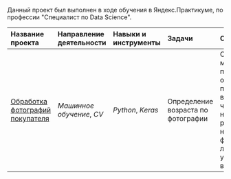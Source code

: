 Данный проект был выполнен в ходе обучения в Яндекс.Практикуме, по профессии "Специалист по Data Science".

| Название проекта | Направление деятельности | Навыки и инструменты | Задачи | Описание |
| :---------------------- | :---------------------- | :---------------------- | :---------------------- | :---------------------- |
| [Обработка фотографий покупателя](https://github.com/alvalkol/yandex_practicum_project/tree/main/oil_production_region) | *Машинное обучение*, *CV* | *Python*, *Keras* | Определение возраста по фотографии | Строится модель, которая по фотографии определит приблизительный возраст человека. В нашем распоряжении набор фотографий людей с указанием возраста |
